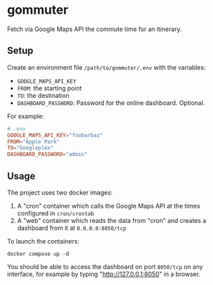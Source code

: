 # gommuter

Fetch via Google Maps API the commute time for an itinerary.

## Setup

Create an environment file `/path/to/gommuter/.env` with the variables:

- `GOOGLE_MAPS_API_KEY`
- `FROM`: the starting point
- `TO`: the destination
- `DASHBOARD_PASSWORD`: Password for the online dashboard. Optional.

For example:

```conf
# .env
GOOGLE_MAPS_API_KEY="foobarbaz"
FROM="Apple Park"
TO="Googleplex"
DASHBOARD_PASSWORD="admin"
```

## Usage

The project uses two docker images:

1. A "cron" container which calls the Google Maps API at the times configured in `cron/crontab`
2. A "web" container which reads the data from "cron" and creates a dashboard from it at `0.0.0.0:8050/tcp`

To launch the containers:

`docker compose up -d`

You should be able to access the dashboard on port `8050/tcp` on any interface, for example by typing "http://127.0.0.1:8050" in a browser.
